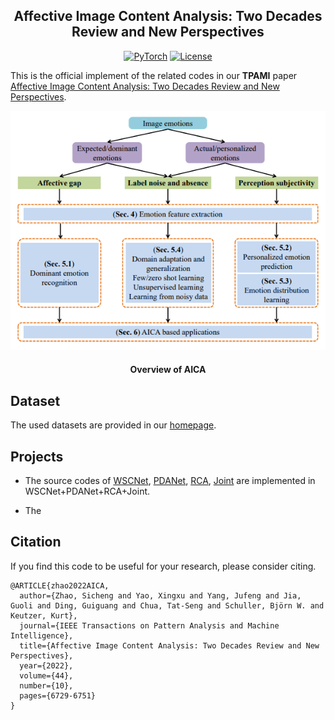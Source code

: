 <div align="center">

## Affective Image Content Analysis: Two Decades Review and New Perspectives

<a href="https://pytorch.org/get-started/locally/"><img alt="PyTorch" src="https://img.shields.io/badge/PyTorch-ee4c2c?logo=pytorch&logoColor=white"></a>
[![License](https://img.shields.io/badge/license-Apache%202-blue)](https://github.com/exped1230/AICA/blob/main/LICENSE)

</div>

This is the official implement of the related codes in our **TPAMI** paper [Affective Image Content Analysis: Two Decades Review and New Perspectives](https://ieeexplore.ieee.org/document/9472932).

<p align="center">
<img src="./overview.png" alt="drawing"/>
    <h4 align="center">Overview of AICA</h4>
</p>

## Dataset
The used datasets are provided in our [homepage](http://47.105.62.179:8081/sentiment/index.html).

## Projects
- The source codes of [WSCNet](https://openaccess.thecvf.com/content_cvpr_2018/papers/Yang_Weakly_Supervised_Coupled_CVPR_2018_paper.pdf), [PDANet](https://dl.acm.org/doi/abs/10.1145/3343031.3351062), [RCA](https://ojs.aaai.org/index.php/AAAI/article/view/11275), [Joint](https://www.ijcai.org/proceedings/2017/456) are implemented in WSCNet+PDANet+RCA+Joint.

- The 


## Citation
If you find this code to be useful for your research, please consider citing.
```
@ARTICLE{zhao2022AICA,
  author={Zhao, Sicheng and Yao, Xingxu and Yang, Jufeng and Jia, Guoli and Ding, Guiguang and Chua, Tat-Seng and Schuller, Björn W. and Keutzer, Kurt},
  journal={IEEE Transactions on Pattern Analysis and Machine Intelligence}, 
  title={Affective Image Content Analysis: Two Decades Review and New Perspectives}, 
  year={2022},
  volume={44},
  number={10},
  pages={6729-6751}
}
```



